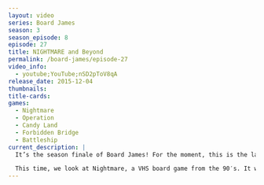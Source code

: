 ```yaml
---
layout: video
series: Board James
season: 3
season_episode: 8
episode: 27
title: NIGHTMARE and Beyond
permalink: /board-james/episode-27
video_info:
  - youtube;YouTube;nSD2pToV8qA
release_date: 2015-12-04
thumbnails:
title-cards: 
games:
  - Nightmare
  - Operation
  - Candy Land
  - Forbidden Bridge
  - Battleship
current_description: |
  It’s the season finale of Board James! For the moment, this is the last planned episode, just as DreamPhone was. Nothing is ever definitive. We will see what the future holds. For now, enjoy this epic conclusion to this year’s story arch.

  This time, we look at Nightmare, a VHS board game from the 90′s. It was part of the Atmosfear series, and was a very fun game to play with a group. It has always been the biggest request for Board James. But we go beyond Nightmare, into other games, and deeper into the Board James mythos.
---
```


